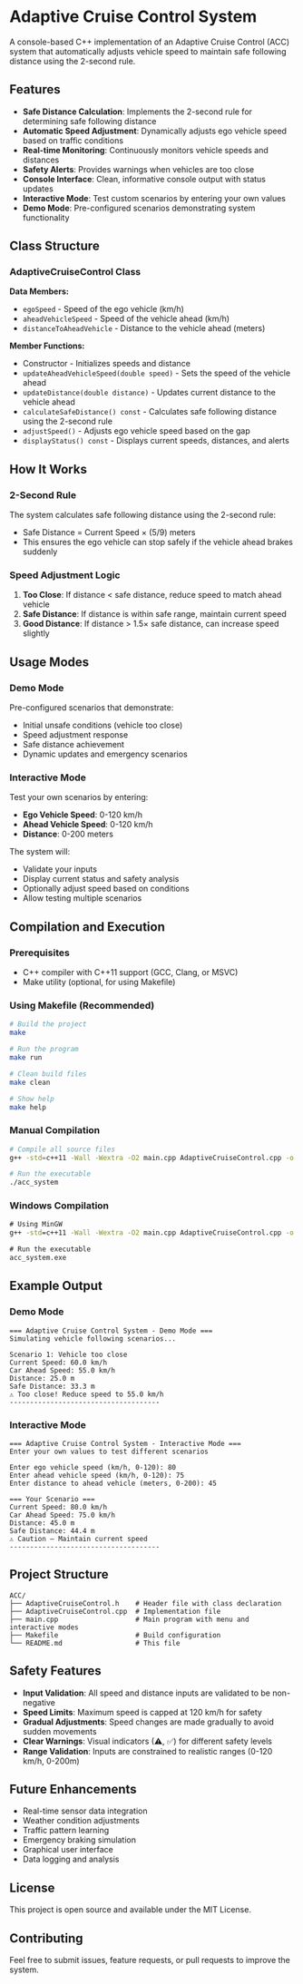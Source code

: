 # Adaptive Cruise Control System

A console-based C++ implementation of an Adaptive Cruise Control (ACC) system that automatically adjusts vehicle speed to maintain safe following distance using the 2-second rule.

## Features

- **Safe Distance Calculation**: Implements the 2-second rule for determining safe following distance
- **Automatic Speed Adjustment**: Dynamically adjusts ego vehicle speed based on traffic conditions
- **Real-time Monitoring**: Continuously monitors vehicle speeds and distances
- **Safety Alerts**: Provides warnings when vehicles are too close
- **Console Interface**: Clean, informative console output with status updates
- **Interactive Mode**: Test custom scenarios by entering your own values
- **Demo Mode**: Pre-configured scenarios demonstrating system functionality

## Class Structure

### AdaptiveCruiseControl Class

**Data Members:**
- `egoSpeed` - Speed of the ego vehicle (km/h)
- `aheadVehicleSpeed` - Speed of the vehicle ahead (km/h)
- `distanceToAheadVehicle` - Distance to the vehicle ahead (meters)

**Member Functions:**
- Constructor - Initializes speeds and distance
- `updateAheadVehicleSpeed(double speed)` - Sets the speed of the vehicle ahead
- `updateDistance(double distance)` - Updates current distance to the vehicle ahead
- `calculateSafeDistance() const` - Calculates safe following distance using the 2-second rule
- `adjustSpeed()` - Adjusts ego vehicle speed based on the gap
- `displayStatus() const` - Displays current speeds, distances, and alerts

## How It Works

### 2-Second Rule
The system calculates safe following distance using the 2-second rule:
- Safe Distance = Current Speed × (5/9) meters
- This ensures the ego vehicle can stop safely if the vehicle ahead brakes suddenly

### Speed Adjustment Logic
1. **Too Close**: If distance < safe distance, reduce speed to match ahead vehicle
2. **Safe Distance**: If distance is within safe range, maintain current speed
3. **Good Distance**: If distance > 1.5× safe distance, can increase speed slightly

## Usage Modes

### Demo Mode
Pre-configured scenarios that demonstrate:
- Initial unsafe conditions (vehicle too close)
- Speed adjustment response
- Safe distance achievement
- Dynamic updates and emergency scenarios

### Interactive Mode
Test your own scenarios by entering:
- **Ego Vehicle Speed**: 0-120 km/h
- **Ahead Vehicle Speed**: 0-120 km/h  
- **Distance**: 0-200 meters

The system will:
- Validate your inputs
- Display current status and safety analysis
- Optionally adjust speed based on conditions
- Allow testing multiple scenarios

## Compilation and Execution

### Prerequisites
- C++ compiler with C++11 support (GCC, Clang, or MSVC)
- Make utility (optional, for using Makefile)

### Using Makefile (Recommended)
```bash
# Build the project
make

# Run the program
make run

# Clean build files
make clean

# Show help
make help
```

### Manual Compilation
```bash
# Compile all source files
g++ -std=c++11 -Wall -Wextra -O2 main.cpp AdaptiveCruiseControl.cpp -o acc_system

# Run the executable
./acc_system
```

### Windows Compilation
```cmd
# Using MinGW
g++ -std=c++11 -Wall -Wextra -O2 main.cpp AdaptiveCruiseControl.cpp -o acc_system.exe

# Run the executable
acc_system.exe
```

## Example Output

### Demo Mode
```
=== Adaptive Cruise Control System - Demo Mode ===
Simulating vehicle following scenarios...

Scenario 1: Vehicle too close
Current Speed: 60.0 km/h
Car Ahead Speed: 55.0 km/h
Distance: 25.0 m
Safe Distance: 33.3 m
⚠ Too close! Reduce speed to 55.0 km/h
-------------------------------------
```

### Interactive Mode
```
=== Adaptive Cruise Control System - Interactive Mode ===
Enter your own values to test different scenarios

Enter ego vehicle speed (km/h, 0-120): 80
Enter ahead vehicle speed (km/h, 0-120): 75
Enter distance to ahead vehicle (meters, 0-200): 45

=== Your Scenario ===
Current Speed: 80.0 km/h
Car Ahead Speed: 75.0 km/h
Distance: 45.0 m
Safe Distance: 44.4 m
⚠ Caution — Maintain current speed
-------------------------------------
```

## Project Structure

```
ACC/
├── AdaptiveCruiseControl.h    # Header file with class declaration
├── AdaptiveCruiseControl.cpp  # Implementation file
├── main.cpp                   # Main program with menu and interactive modes
├── Makefile                   # Build configuration
└── README.md                  # This file
```

## Safety Features

- **Input Validation**: All speed and distance inputs are validated to be non-negative
- **Speed Limits**: Maximum speed is capped at 120 km/h for safety
- **Gradual Adjustments**: Speed changes are made gradually to avoid sudden movements
- **Clear Warnings**: Visual indicators (⚠, ✅) for different safety levels
- **Range Validation**: Inputs are constrained to realistic ranges (0-120 km/h, 0-200m)

## Future Enhancements

- Real-time sensor data integration
- Weather condition adjustments
- Traffic pattern learning
- Emergency braking simulation
- Graphical user interface
- Data logging and analysis

## License

This project is open source and available under the MIT License.

## Contributing

Feel free to submit issues, feature requests, or pull requests to improve the system.
